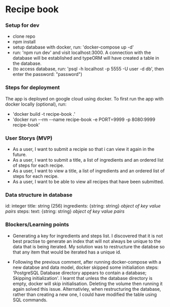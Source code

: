 # Recipe book #

### Setup for dev ###
- clone repo
- npm install
- setup database with docker, run: 'docker-compose up -d'
- run: 'npm run dev' and visit localhost:3000. A connection with the database will be established and typeORM will have created a table in the database.
- (to access database, run: 'psql -h localhost -p 5555 -U user -d db', then enter the password: "password")

### Steps for deployment ###
The app is deployed on google cloud using docker.
To first run the app with docker locally (optional), run:
- 'docker build -t recipe-book .'
- 'docker run --rm --name recipe-book -e PORT=9999 -p 8080:9999 recipe-book'

### User Storys (MVP) ###
- As a user, I want to submit a recipie so that i can view it again in the future.
- As a user, I want to submit a title, a list of ingredients and an ordered list of steps for each recipe.
- As a user, I want to view a title, a list of ingredients and an ordered list of steps for each recipe.
- As a user, I want to be able to view all recipes that have been submitted.

### Data structure in database ###
id: integer
title: string (256)
ingredients: {string: string} *object of key value pairs* 
steps: text: {string: string} *object of key value pairs* 


### Blockers/Learning points ###
- Generating a key for ingredients and steps list. I discovered that it is not best practise to generate an index that will not always be unique to the data that is being iterated. My solution was to restructure the databse so that any item that would be iterated has a unique id.

- Following the previous comment, after running docker-compose with a new databse and data model, docker skipped some initialiation steps: 'PostgreSQL Database directory appears to contain a database; Skipping initialization'. I learnt that unless the database directory is empty, docker will skip initialisation. Deleting the volume then running it again solved this issue. 
Alternativley, when restructuring the database, rather than creating a new one, I could have modified the table using SQL commands.